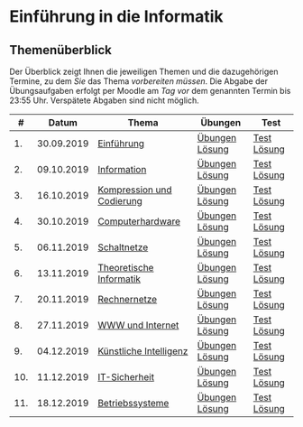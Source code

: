 # Einführung in die Informatik

## Themenüberblick

Der Überblick zeigt Ihnen die jeweiligen Themen und die dazugehörigen Termine, zu dem *Sie* das Thema *vorbereiten müssen*. Die Abgabe der Übungsaufgaben erfolgt per Moodle am *Tag vor* dem genannten Termin bis 23:55 Uhr. Verspätete Abgaben sind nicht möglich.

| # | Datum | Thema | Übungen  | Test    |
|---|-------|-------|----------|---------|
| 1. | 30.09.2019 | [Einführung](01_intro/readme.md) | [Übungen](01_intro/exercise.md) [Lösung](01_intro/exercise-solution.md) | [Test](01_intro/test.md) [Lösung](01_intro/test-solution.md)
| 2. | 09.10.2019 | [Information](02_information/readme.md) | [Übungen](02_information/exercise.md) [Lösung](02_information/exercise-solution.md) | [Test](02_information/test.md) [Lösung](02_information/test-solution.md)
| 3. | 16.10.2019 | [Kompression und Codierung](03_codes/readme.md) | [Übungen](03_codes/exercise.md) [Lösung](03_codes/exercise-solution.md) | [Test](03_codes/test.md) [Lösung](03_codes/test-solution.md)
| 4. | 30.10.2019 | [Computerhardware](04_hardware/readme.md) | [Übungen](04_hardware/exercise.md) [Lösung](04_hardware/exercise-solution.md) | [Test](04_hardware/test.md) [Lösung](04_hardware/test-solution.md)
| 5. | 06.11.2019 | [Schaltnetze](05_digital_logic/readme.md) | [Übungen](05_digital_logic/exercise.md) [Lösung](05_digital_logic/exercise-solution.md) | [Test](05_digital_logic/test.md) [Lösung](05_digital_logic/test-solution.md)
| 6. | 13.11.2019 | [Theoretische Informatik](06_theoretical_cs/readme.md) | [Übungen](06_theoretical_cs/exercise.md) [Lösung](06_theoretical_cs/exercise-solution.md) | [Test](06_theoretical_cs/test.md) [Lösung](06_theoretical_cs/test-solution.md)
| 7. | 20.11.2019 | [Rechnernetze](07_networks/readme.md) | [Übungen](07_networks/exercise.md) [Lösung](07_networks/exercise-solution.md) | [Test](07_networks/test.md) [Lösung](07_networks/test-solution.md)
| 8. | 27.11.2019 | [WWW und Internet](08_internet/readme.md) | [Übungen](08_internet/exercise.md) [Lösung](08_internet/exercise-solution.md) | [Test](08_internet/test.md) [Lösung](08_internet/test-solution.md)
| 9. | 04.12.2019 | [Künstliche Intelligenz](09_ai/readme.md) | [Übungen](09_ai/exercise.md) [Lösung](09_ai/exercise-solution.md) | [Test](09_ai/test.md) [Lösung](09_ai/test-solution.md)
| 10. | 11.12.2019 | [IT-Sicherheit](10_security/readme.md) | [Übungen](10_security/exercise.md) [Lösung](10_security/exercise-solution.md) | [Test](10_security/test.md) [Lösung](10_security/test-solution.md)
| 11. | 18.12.2019 | [Betriebssysteme](11_os/readme.md) | [Übungen](11_os/exercise.md) [Lösung](11_os/exercise-solution.md) | [Test](11_os/test.md) [Lösung](11_os/test-solution.md)

